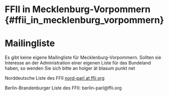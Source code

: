 # FFII in Mecklenburg-Vorpommern {#ffii_in_mecklenburg_vorpommern}

# Mailingliste

Es gibt keine eigene Mailingliste für Mecklenburg-Vorpommern. Sollten
sie Interesse an der Administration einer eigenen Liste für das
Bundeland haben, so wenden Sie sich bitte an holger ät blasum punkt net

Norddeutsche Liste des FFII [nord-parl at ffii
org](http://lists.ffii.org/mailman/listinfo/nord-parl "wikilink")

Berlin-Brandenburger Liste des FFII: berlin-parl\@ffii.org
